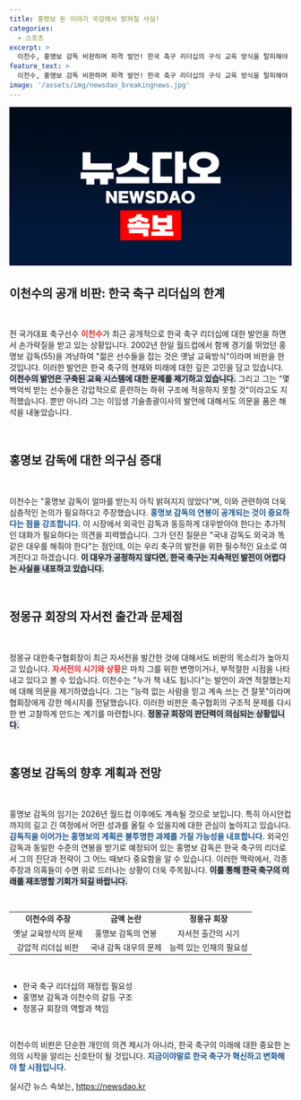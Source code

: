 ```yaml
---
title: 홍명보 돈 이야기 국감에서 밝혀질 사실!
categories:
  - 스포츠
excerpt: >
  이천수, 홍명보 감독 비판하며 파격 발언! 한국 축구 리더십의 구식 교육 방식을 탈피해야 한다고 주장하고, 특혜 의혹까지 언급했다. 축구협회 변화의 필요성을 외친 그의 목소리에 귀 기울여 보세요!
feature_text: >
  이천수, 홍명보 감독 비판하며 파격 발언! 한국 축구 리더십의 구식 교육 방식을 탈피해야 한다고 주장하고, 특혜 의혹까지 언급했다. 축구협회 변화의 필요성을 외친 그의 목소리에 귀 기울여 보세요!
image: '/assets/img/newsdao_breakingnews.jpg'
---
```


<p><img src="/assets/img/newsdao_breakingnews.jpg" alt="ontimetimes 속보" /></p>

<h2 data-ke-size="size26">이천수의 공개 비판: 한국 축구 리더십의 한계</h2>

<p data-ke-size="size16">&nbsp;</p>

<p>전 국가대표 축구선수 <b><span style="color: #ee2323;">이천수</span></b>가 최근 공개적으로 한국 축구 리더십에 대한 발언을 하면서 손가락질을 받고 있는 상황입니다. 2002년 한일 월드컵에서 함께 경기를 뛰었던 홍명보 감독(55)을 겨냥하여 "젊은 선수들을 잡는 것은 옛날 교육방식"이라며 비판을 한 것입니다. 이러한 발언은 한국 축구의 현재와 미래에 대한 깊은 고민을 담고 있습니다. <b><span style="background-color: #21538527;">이천수의 발언은 구축된 교육 시스템에 대한 문제를 제기하고 있습니다.</span></b> 그리고 그는 "몇백억씩 받는 선수들은 강압적으로 훈련하는 하위 구조에 적응하지 못할 것"이라고도 지적했습니다. 뿐만 아니라 그는 이임생 기술총괄이사의 발언에 대해서도 의문을 품은 해석을 내놓았습니다.</p>

<p data-ke-size="size16">&nbsp;</p>

<h2 data-ke-size="size26">홍명보 감독에 대한 의구심 증대</h2>

<p data-ke-size="size16">&nbsp;</p>

<p>이천수는 "홍명보 감독이 얼마를 받는지 아직 밝혀지지 않았다"며, 이와 관련하여 더욱 심층적인 논의가 필요하다고 주장했습니다. <b><span style="color: #1a5490;">홍명보 감독의 연봉이 공개되는 것이 중요하다는 점을 강조합니다.</span></b> 이 시장에서 외국인 감독과 동등하게 대우받아야 한다는 추가적인 대화가 필요하다는 의견을 피력했습니다. 그가 던진 질문은 "국내 감독도 외국과 똑같은 대우를 해줘야 한다"는 점인데, 이는 우리 축구의 발전을 위한 필수적인 요소로 여겨진다고 하겠습니다. <b><span style="background-color: #21538527;">이 대우가 공정하지 않다면, 한국 축구는 지속적인 발전이 어렵다는 사실을 내포하고 있습니다.</span></b></p>

<p data-ke-size="size16">&nbsp;</p>

<h2 data-ke-size="size26">정몽규 회장의 자서전 출간과 문제점</h2>

<p data-ke-size="size16">&nbsp;</p>

<p>정몽규 대한축구협회장이 최근 자서전을 발간한 것에 대해서도 비판의 목소리가 높아지고 있습니다. <b><span style="color: #ee2323;">자서전의 시기와 상황</span></b>은 마치 그를 위한 변명이거나, 부적절한 시점을 나타내고 있다고 볼 수 있습니다. 이천수는 "누가 책 내도 됩니다"는 발언이 과연 적절했는지에 대해 의문을 제기하였습니다. 그는 "능력 없는 사람을 믿고 계속 쓰는 건 잘못"이라며 협회장에게 강한 메시지를 전달했습니다. 이러한 비판은 축구협회의 구조적 문제를 다시 한 번 고찰하게 만드는 계기를 마련합니다. <b><span style="background-color: #21538527;">정몽규 회장의 판단력이 의심되는 상황입니다.</span></b></p>

<p data-ke-size="size16">&nbsp;</p>

<h2 data-ke-size="size26">홍명보 감독의 향후 계획과 전망</h2>

<p data-ke-size="size16">&nbsp;</p>

<p>홍명보 감독의 임기는 2026년 월드컵 이후에도 계속될 것으로 보입니다. 특히 아시안컵까지의 길고 긴 여정에서 어떤 성과를 올릴 수 있을지에 대한 관심이 높아지고 있습니다. <b><span style="color: #1a5490;">감독직을 이어가는 홍명보의 계획은 불투명한 과제를 가질 가능성을 내포합니다.</span></b> 외국인 감독과 동일한 수준의 연봉을 받기로 예정되어 있는 홍명보 감독은 한국 축구의 리더로서 그의 진단과 전략이 그 어느 때보다 중요함을 알 수 있습니다. 이러한 맥락에서, 각종 주장과 의혹들이 수면 위로 드러나는 상황이 더욱 주목됩니다. <b><span style="background-color: #21538527;">이를 통해 한국 축구의 미래를 재조명할 기회가 되길 바랍니다.</span></b></p>

<p data-ke-size="size16">&nbsp;</p> 

<table style="width: 100%;">
    <tr>
        <td style="text-align: center; height: 17px;"><b>이천수의 주장</b></td>
        <td style="text-align: center; height: 17px;"><b>금액 논란</b></td>
        <td style="text-align: center; height: 17px;"><b>정몽규 회장</b></td>
    </tr>
    <tr>
        <td style="text-align: center; height: 17px;">옛날 교육방식의 문제</td>
        <td style="text-align: center; height: 17px;">홍명보 감독의 연봉</td>
        <td style="text-align: center; height: 17px;">자서전 출간의 시기</td>
    </tr>
    <tr>
        <td style="text-align: center; height: 17px;">강압적 리더십 비판</td>
        <td style="text-align: center; height: 17px;">국내 감독 대우의 문제</td>
        <td style="text-align: center; height: 17px;">능력 있는 인재의 필요성</td>
    </tr>
</table>

<p data-ke-size="size16">&nbsp;</p> 

<ul>
    <li>한국 축구 리더십의 재정립 필요성</li>
    <li>홍명보 감독과 이천수의 갈등 구조</li>
    <li>정몽규 회장의 역할과 책임</li>
</ul>

<p data-ke-size="size16">&nbsp;</p> 

<p>이천수의 비판은 단순한 개인의 의견 제시가 아니라, 한국 축구의 미래에 대한 중요한 논의의 시작을 알리는 신호탄이 될 것입니다. <b><span style="color: #1a5490;">지금이야말로 한국 축구가 혁신하고 변화해야 할 시점입니다.</span></b></p>
실시간 뉴스 속보는, <a href="https://newsdao.kr" rel="dofollow">https://newsdao.kr</a>


